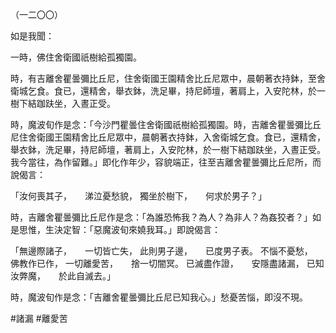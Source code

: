 （一二〇〇）

如是我聞：

一時，佛住舍衛國祇樹給孤獨園。

時，有吉離舍瞿曇彌比丘尼，住舍衛國王園精舍比丘尼眾中，晨朝著衣持鉢，至舍衛城乞食。食已，還精舍，舉衣鉢，洗足畢，持尼師壇，著肩上，入安陀林，於一樹下結跏趺坐，入晝正受。

時，魔波旬作是念：「今沙門瞿曇住舍衛國祇樹給孤獨園。時，吉離舍瞿曇彌比丘尼住舍衛國王園精舍比丘尼眾中，晨朝著衣持鉢，入舍衛城乞食。食已，還精舍，舉衣鉢，洗足畢，持尼師壇，著肩上，入安陀林，於一樹下結跏趺坐，入晝正受。我今當往，為作留難。」即化作年少，容貌端正，往至吉離舍瞿曇彌比丘尼所，而說偈言：

「汝何喪其子，　　涕泣憂愁貌，
獨坐於樹下，　　何求於男子？」

時，吉離舍瞿曇彌比丘尼作是念：「為誰恐怖我？為人？為非人？為姦狡者？」如是思惟，生決定智：「惡魔波旬來嬈我耳。」即說偈言：

「無邊際諸子，　　一切皆亡失，
此則男子邊，　　已度男子表。
不惱不憂愁，　　佛教作已作，
一切離愛苦，　　捨一切闇冥。
已滅盡作證，　　安隱盡諸漏，
已知汝弊魔，　　於此自滅去。」

時，魔波旬作是念：「吉離舍瞿曇彌比丘尼已知我心。」愁憂苦惱，即沒不現。








#諸漏
#離愛苦
